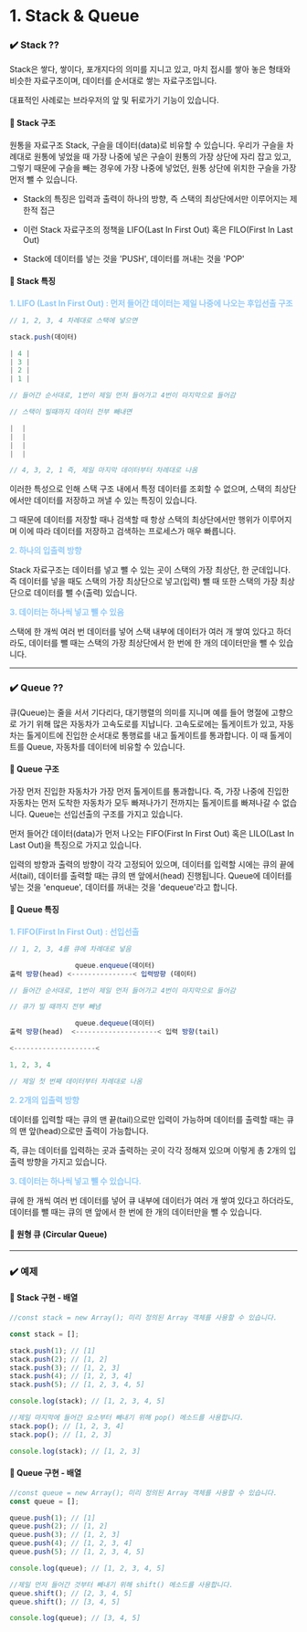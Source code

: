 # 1. Stack & Queue

### ✔️ Stack ??

Stack은 쌓다, 쌓이다, 포개지다의 의미를 지니고 있고, 마치 접시를 쌓아 놓은 형태와 비슷한 자료구조이며, 데이터를 순서대로 쌓는 자료구조입니다. 

대표적인 사례로는 브라우저의 앞 및 뒤로가기 기능이 있습니다.


#### 📝 Stack 구조

원통을 자료구조 Stack, 구슬을 데이터(data)로 비유할 수 있습니다. 우리가 구슬을 차례대로 원통에 넣었을 때 가장 나중에 넣은 구슬이 원통의 가장 상단에 자리 잡고 있고, 그렇기 때문에 구슬을 빼는 경우에 가장 나중에 넣었던, 원통 상단에 위치한 구슬을 가장 먼저 뺄 수 있습니다.

- Stack의 특징은 입력과 출력이 하나의 방향, 즉 스택의 최상단에서만 이루어지는 제한적 접근

- 이런 Stack 자료구조의 정책을 LIFO(Last In First Out) 혹은 FILO(First In Last Out)

- Stack에 데이터를 넣는 것을 'PUSH', 데이터를 꺼내는 것을 'POP'

#### 📝 Stack 특징

<span style="color:#90caf9"><strong>1. LIFO (Last In First Out) : 먼저 들어간 데이터는 제일 나중에 나오는 후입선출 구조 </strong></span>

```js
// 1, 2, 3, 4 차례대로 스택에 넣으면

stack.push(데이터)

| 4 |
| 3 |
| 2 |
| 1 |

// 들어간 순서대로, 1번이 제일 먼저 들어가고 4번이 마지막으로 들어감

// 스택이 빌때까지 데이터 전부 빼내면

|  |
|  |
|  |
|  |

// 4, 3, 2, 1 즉, 제일 마지막 데이터부터 차례대로 나옴
```

이러한 특성으로 인해 스택 구조 내에서 특정 데이터를 조회할 수 없으며, 스택의 최상단에서만 데이터를 저장하고 꺼낼 수 있는 특징이 있습니다.

그 때문에 데이터를 저장할 때나 검색할 때 항상 스택의 최상단에서만 행위가 이루어지며 이에 따라 데이터를 저장하고 검색하는 프로세스가 매우 빠릅니다.

<span style="color:#90caf9"><strong>2. 하나의 입출력 방향 </strong></span>

Stack 자료구조는 데이터를 넣고 뺄 수 있는 곳이 스택의 가장 최상단, 한 군데입니다. 즉 데이터를 넣을 때도 스택의 가장 최상단으로 넣고(입력) 뺄 때 또한 스택의 가장 최상단으로 데이터를 뺄 수(출력) 있습니다.

<span style="color:#90caf9"><strong>3. 데이터는 하나씩 넣고 뺄 수 있음 </strong></span>

스택에 한 개씩 여러 번 데이터를 넣어 스택 내부에 데이터가 여러 개 쌓여 있다고 하더라도, 데이터를 뺄 때는 스택의 가장 최상단에서 한 번에 한 개의 데이터만을 뺄 수 있습니다.

---

### ✔️ Queue ??

큐(Queue)는 줄을 서서 기다리다, 대기행렬의 의미를 지니며 예를 들어 명절에 고향으로 가기 위해 많은 자동차가 고속도로를 지납니다. 고속도로에는 톨게이트가 있고, 자동차는 톨게이트에 진입한 순서대로 통행료를 내고 톨게이트를 통과합니다. 이 때 톨게이트를 Queue, 자동차를 데이터에 비유할 수 있습니다.

#### 📝 Queue 구조

가장 먼저 진입한 자동차가 가장 먼저 톨게이트를 통과합니다. 즉, 가장 나중에 진입한 자동차는 먼저 도착한 자동차가 모두 빠져나가기 전까지는 톨게이트를 빠져나갈 수 없습니다. Queue는 선입선출의 구조를 가지고 있습니다.

먼저 들어간 데이터(data)가 먼저 나오는 FIFO(First In First Out) 혹은 LILO(Last In Last Out)을 특징으로 가지고 있습니다.

입력의 방향과 출력의 방향이 각각 고정되어 있으며, 데이터를 입력할 시에는 큐의 끝에서(tail), 데이터를 출력할 때는 큐의 맨 앞에서(head) 진행됩니다. Queue에 데이터를 넣는 것을 'enqueue', 데이터를 꺼내는 것을 'dequeue'라고 합니다.

#### 📝 Queue 특징

<span style="color:#90caf9"><strong>1. FIFO(First In First Out) : 선입선출</strong></span>

```js
// 1, 2, 3, 4를 큐에 차례대로 넣음

                queue.enqueue(데이터)
출력 방향(head) <---------------< 입력방향 (데이터)

// 들어간 순서대로, 1번이 제일 먼저 들어가고 4번이 마지막으로 들어감

// 큐가 빌 때까지 전부 빼냄

                queue.dequeue(데이터)
출력 방향(head)	 <--------------------< 입력 방향(tail)

<--------------------<

1, 2, 3, 4

// 제일 첫 번째 데이터부터 차례대로 나옴
```
<span style="color:#90caf9"><strong>2. 2개의 입출력 방향 </strong></span>

데이터를 입력할 때는 큐의 맨 끝(tail)으로만 입력이 가능하며 데이터를 출력할 때는 큐의 맨 앞(head)으로만 출력이 가능합니다.

즉, 큐는 데이터를 입력하는 곳과 출력하는 곳이 각각 정해져 있으며 이렇게 총 2개의 입출력 방향을 가지고 있습니다.

<span style="color:#90caf9"><strong>3. 데이터는 하나씩 넣고 뺄 수 있습니다. </strong></span>

큐에 한 개씩 여러 번 데이터를 넣어 큐 내부에 데이터가 여러 개 쌓여 있다고 하더라도, 데이터를 뺄 때는 큐의 맨 앞에서 한 번에 한 개의 데이터만을 뺄 수 있습니다.

#### 📝 원형 큐 (Circular Queue)

---

###  ✔️ 예제

#### 🤔 Stack 구현 - 배열

```js
//const stack = new Array(); 미리 정의된 Array 객체를 사용할 수 있습니다.

const stack = [];

stack.push(1); // [1]
stack.push(2); // [1, 2]
stack.push(3); // [1, 2, 3]
stack.push(4); // [1, 2, 3, 4]
stack.push(5); // [1, 2, 3, 4, 5]

console.log(stack); // [1, 2, 3, 4, 5]

//제일 마지막에 들어간 요소부터 빼내기 위해 pop() 메소드를 사용합니다.
stack.pop(); // [1, 2, 3, 4]
stack.pop(); // [1, 2, 3]

console.log(stack); // [1, 2, 3]
```
#### 🤔 Queue 구현 - 배열

```js
//const queue = new Array(); 미리 정의된 Array 객체를 사용할 수 있습니다.
const queue = [];

queue.push(1); // [1]
queue.push(2); // [1, 2]
queue.push(3); // [1, 2, 3]
queue.push(4); // [1, 2, 3, 4]
queue.push(5); // [1, 2, 3, 4, 5]

console.log(queue); // [1, 2, 3, 4, 5]

//제일 먼저 들어간 것부터 빼내기 위해 shift() 메소드를 사용합니다.
queue.shift(); // [2, 3, 4, 5]
queue.shift(); // [3, 4, 5]

console.log(queue); // [3, 4, 5]
```
